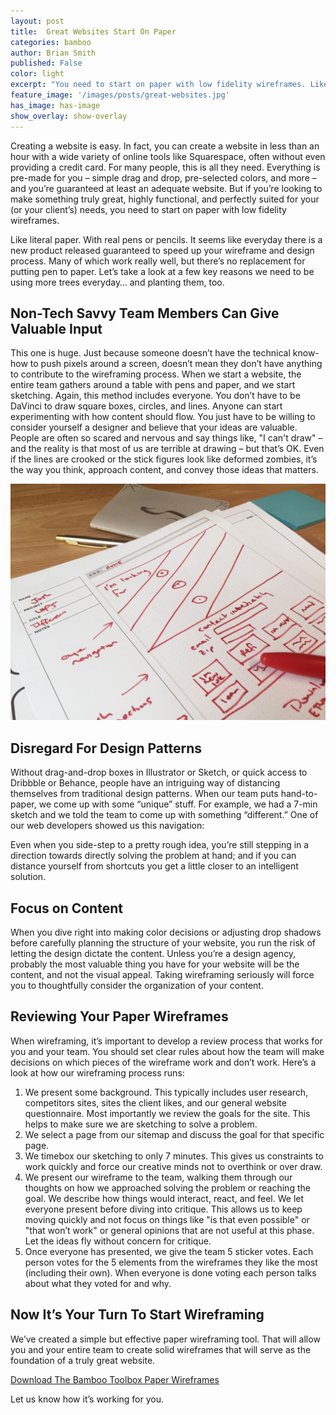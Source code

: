 ```yaml
---
layout: post
title:  Great Websites Start On Paper
categories: bamboo
author: Brian Smith
published: False
color: light
excerpt: "You need to start on paper with low fidelity wireframes. Like literal paper. With real pens or pencils."
feature_image: '/images/posts/great-websites.jpg'
has_image: has-image
show_overlay: show-overlay
---
```


Creating a website is easy. In fact, you can create a website in less than an hour with a wide variety of online tools like Squarespace, often without even providing a credit card. For many people, this is all they need. Everything is pre-made for you – simple drag and drop, pre-selected colors, and more – and you’re guaranteed at least an adequate website. But if you’re looking to make something truly great, highly functional, and perfectly suited for your (or your client’s) needs, you need to start on paper with low fidelity wireframes.

Like literal paper. With real pens or pencils. It seems like everyday there is a new product released guaranteed to speed up your wireframe and design process. Many of which work really well, but there’s no replacement for putting pen to paper. Let’s take a look at a few key reasons we need to be using more trees everyday… and planting them, too. 

## Non-Tech Savvy Team Members Can Give Valuable Input

This one is huge. Just because someone doesn’t have the technical know-how to push pixels around a screen, doesn’t mean they don’t have anything to contribute to the wireframing process. When we start a website, the entire team gathers around a table with pens and paper, and we start sketching. Again, this method includes everyone. You don’t have to be DaVinci to draw square boxes, circles, and lines. Anyone can start experimenting with how content should flow. You just have to be willing to consider yourself a designer and believe that your ideas are valuable. People are often so scared and nervous and say things like, "I can't draw" – and the reality is that most of us are terrible at drawing – but that’s OK. Even if the lines are crooked or the stick figures look like deformed zombies, it’s the way you think, approach content, and convey those ideas that matters.

![Disregard For Design Patterns](/images/posts/design-patterns.jpg)

## Disregard For Design Patterns
Without drag-and-drop boxes in Illustrator or Sketch, or quick access to Dribbble or Behance, people have an intriguing way of distancing themselves from traditional design patterns. When our team puts hand-to-paper, we come up with some “unique” stuff. For example, we had a 7-min sketch and we told the team to come up with something “different.” One of our web developers showed us this navigation:

Even when you side-step to a pretty rough idea, you’re still stepping in a direction towards directly solving the problem at hand; and if you can distance yourself from shortcuts you get a little closer to an intelligent solution.

## Focus on Content
When you dive right into making color decisions or adjusting drop shadows before carefully planning the structure of your website, you run the risk of letting the design dictate the content. Unless you’re a design agency, probably the most valuable thing you have for your website will be the content, and not the visual appeal. Taking wireframing seriously will force you to thoughtfully consider the organization of your content.
 
 
## Reviewing Your Paper Wireframes
When wireframing, it’s important to develop a review process that works for you and your team. You should set clear rules about how the team will make decisions on which pieces of the wireframe work and don’t work. Here’s a look at how our wireframing process runs:

1. We present some background. This typically includes user research, competitors sites, sites the client likes, and our general website questionnaire. Most importantly we review the goals for the site. This helps to make sure we are sketching to solve a problem. 
2. We select a page from our sitemap and discuss the goal for that specific page. 
3. We timebox our sketching to only 7 minutes. This gives us constraints to work quickly and force our creative minds not to overthink or over draw. 
4. We present our wireframe to the team, walking them through our thoughts on how we approached solving the problem or reaching the goal. We describe how things would interact, react, and feel. We let everyone present before diving into critique. This allows us to keep moving quickly and not focus on things like "is that even possible" or "that won’t work" or general opinions that are not useful at this phase. Let the ideas fly without concern for critique. 
5. Once everyone has presented, we give the team 5 sticker votes. Each person votes for the 5 elements from the wireframes they like the most (including their own). When everyone is done voting each person talks about what they voted for and why.

## Now It’s Your Turn To Start Wireframing
We’ve created a simple but effective paper wireframing tool. That will allow you and your entire team to create solid wireframes that will serve as the foundation of a truly great website. 

[Download The Bamboo Toolbox Paper Wireframes](/downloads/wireframes.pdf)

Let us know how it’s working for you. 



